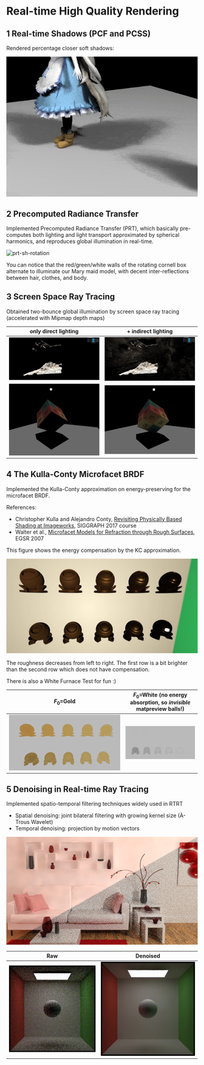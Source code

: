 # Real-time High Quality Rendering

## 1 Real-time Shadows (PCF and PCSS)

Rendered percentage closer soft shadows:

![pcss](hw1/images/bonus.gif)

## 2 Precomputed Radiance Transfer

Implemented Precomputed Radiance Transfer (PRT), which basically pre-computes both lighting and light transport approximated by spherical harmonics, and reproduces global illumination in real-time.

![prt-sh-rotation](hw2/images/PRT_Rotation_cornellbox.gif)

You can notice that the red/green/white walls of the rotating cornell box alternate to illuminate our Mary maid model, with decent inter-reflections between hair, clothes, and body.

## 3 Screen Space Ray Tracing

Obtained two-bounce global illumination by screen space ray tracing (accelerated with Mipmap depth maps)

| only direct lighting                        | + indirect lighting                          |
| ------------------------------------------- | -------------------------------------------- |
| ![only_direct](hw3/images/cave_direct.jpg)  | ![indirect](hw3/images/cave_indirect1.0.jpg) |
| ![only_direct](hw3/images/cube2_direct.jpg) | ![indirect](hw3/images/cube2_indirect.jpg)   |

## 4 The Kulla-Conty Microfacet BRDF

Implemented the Kulla-Conty approximation on energy-preserving for the microfacet BRDF.

References:

- Christopher Kulla and Alejandro Conty, [Revisiting Physically Based Shading at Imageworks](https://fpsunflower.github.io/ckulla/data/s2017_pbs_imageworks_slides_v2.pdf), SIGGRAPH 2017 course
- Walter et al., [Microfacet Models for Refraction through Rough Surfaces](https://www.graphics.cornell.edu/~bjw/microfacetbsdf.pdf), EGSR 2007

This figure shows the energy compensation by the KC approximation.

![KullaConty](hw4/images/KullaConty.jpg)

The roughness decreases from left to right. The first row is a bit brighter than the second row which does not have compensation.

There is also a White Furnace Test for fun :)

| $F_0$=Gold                        | $F_0$=White (no energy absorption, so *invisible* matpreview balls!) |
| --------------------------------- | -------------------------------------------------------------------- |
| ![gold](hw4/images/WFT(Gold).jpg) | ![1.0](hw4/images/white%20furnace%20test.gif)                        |

## 5 Denoising in Real-time Ray Tracing

Implemented spatio-temporal filtering techniques widely used in RTRT

- Spatial denoising: joint bilateral filtering with growing kernel size (À-Trous Wavelet)
- Temporal denoising: projection by motion vectors

![room-diff](hw5/results/room-diff.jpg)

| Raw                                 | Denoised                                 |
| ----------------------------------- | ---------------------------------------- |
| ![box-raw](hw5/results/box-raw.gif) | ![box-raw](hw5/results/box-filtered.gif) |
